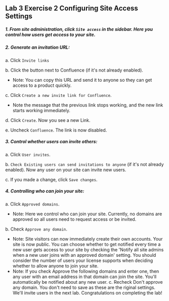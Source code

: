 ## Lab 3 Exercise 2 Configuring Site Access Settings 
##### 1. From site administration, click ```Site access``` in the sidebar. Here you control how users get access to your site. 
##### 2. Generate an invitation URL:
a. Click `Invite links`
 
b. Click the button next to Confluence (if it's not already enabled). 
 * Note: You can copy this URL and send it to anyone so they can get access to a product quickly. 

 c. Click `Create a new invite link for Confluence`. 
 * Note the message that the previous link stops working, and the new link starts working immediately. 

 d. Click `Create`. Now you see a new Link. 

 e. Uncheck `Confluence`. The link is now disabled. 


##### 3. Control whether users can invite others: 
 a. Click `User invites`.
 
 b. `Check Existing users can send invitations to anyone` (if it's not already enabled). 
Now any user on your site can invite new users.
 
 c. If you made a change, click `Save changes`. 
##### 4. Controlling who can join your site: 
a. Click `Approved domains`. 
* Note: Here we control who can join your site. Currently, no domains are 
approved so all users need to request access or be invited. 

 b. Check `Approve any domain`.
 * Note: Site visitors can now immediately create their own accounts. Your site is now public. You can choose whether to get notified every time a new user gets access to your site by checking the 'Notify all site admins when a new user joins with an approved domain' setting. You should consider the number of users your license supports when deciding whether to allow anyone to join your site. 
 * Note: If you check Approve the following domains and enter one, then any user with an email address in that domain can join the site. You'll automatically be notified about any new user. 
c. Recheck Don't approve any domain. You don't need to save as these are the riginal settings. We'll invite users in the next lab. 
Congratulations on completing the lab! 
